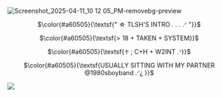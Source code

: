 ![Screenshot_2025-04-11_10 12 05_PM-removebg-preview](https://github.com/user-attachments/assets/bf08f6d3-8f54-438e-9f0f-44be73537c13)
<p align="center">
$\color{#a60505}{\textsf{" ☆ TLSH'S INTRO . . . .ᐟ  "}}$
</p> 
<p align="center">
$\color{#a60505}{\textsf{> 18 + TAKEN + SYSTEM}}$
</p>
<p align="center">
$\color{#a60505}{\textsf{♱ ; C+H + W2INT .ᐣ}}$
</p>
<p align="center">
$\color{#a60505}{\textsf{USUALLY SITTING WITH MY PARTNER @1980sboyband .ᐟ¿ }}$
</p>

<p align="center">
  
![](https://komarev.com/ghpvc/?username=1980svalentinel&color=630303&style=flat&label=PROFILE+VIEWS&abbreviated=true)
</p>
